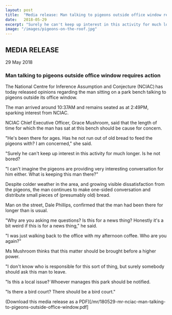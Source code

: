 ```yaml
---
layout: post
title:  "Media release: Man talking to pigeons outside office window requires action"
date:   2018-05-29
excerpt: "Surely he can't keep up interest in this activity for much longer."
image: "/images/pigeons-on-the-roof.jpg"
---
```


## MEDIA RELEASE
29 May 2018

### Man talking to pigeons outside office window requires action

The National Centre for Inference Assumption and Conjecture (NCIAC) has today released opinions regarding the man sitting on a park bench talking to pigeons outside its office window. 

The man arrived around 10:37AM and remains seated as at 2:49PM, sparking interest from NCIAC. 

NCIAC Chief Executive Officer, Grace Mushroom, said that the length of time for which the man has sat at this bench should be cause for concern. 

"He's been there for ages. Has he not run out of old bread to feed the pigeons with? I am concerned," she said. 

"Surely he can't keep up interest in this activity for much longer. Is he not bored? 

"I can't imagine the pigeons are providing very interesting conversation for him either. What is keeping this man there?" 

Despite colder weather in the area, and growing visible dissatisfaction from the pigeons, the man continues to make one-sided conversation and distribute small pieces of (presumably old) bread. 

Man on the street, Dale Phillips, confirmed that the man had been there for longer than is usual. 

"Why are you asking me questions? Is this for a news thing? Honestly it's a bit weird if this is for a news thing," he said. 

"I was just walking back to the office with my afternoon coffee. Who are you again?" 

Ms Mushroom thinks that this matter should be brought before a higher power. 

"I don't know who is responsible for this sort of thing, but surely somebody should ask this man to leave. 

"Is this a local issue? Whoever manages this park should be notified. 

"Is there a bird court? There should be a bird court." 

(Download this media release as a PDF)[/mr/180529-mr-nciac-man-talking-to-pigeons-outside-office-window.pdf]